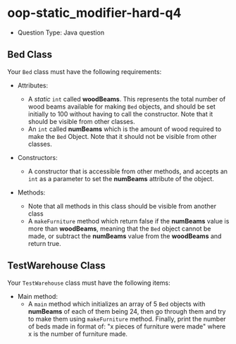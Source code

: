 # oop-static_modifier-hard-q4

- Question Type: Java question

## Bed Class

Your `Bed` class must have the following requirements:

- Attributes:
    - A _static_ `int` called **woodBeams**. This represents the total number of wood beams available for making `Bed`
      objects, and should be set initially to 100 without having to call the constructor. Note that it should be visible
      from other classes.
    - An `int` called **numBeams** which is the amount of wood required to make the `Bed` Object. Note that it should not be
      visible from other classes.

- Constructors:
    - A constructor that is accessible from other methods, and accepts an `int` as a parameter to set the **numBeams**
      attribute of the object.

- Methods:
    - Note that all methods in this class should be visible from another class
    - A `makeFurniture` method which return false if the **numBeams** value is more than **woodBeams**, meaning that the
      `Bed` object cannot be made, or subtract the **numBeams** value from the **woodBeams** and return true.

## TestWarehouse Class

Your `TestWarehouse` class must have the following items:

- Main method:
    - A `main` method which initializes an array of 5 `Bed` objects with **numBeams** of each of them being 24, then go
      through them and try to make them using `makeFurniture` method. Finally, print the number of beds made in format
      of: "x pieces of furniture were made" where x is the number of furniture made.